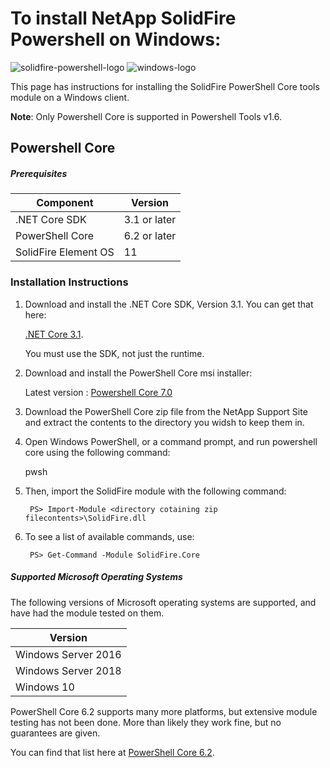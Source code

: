 # To install NetApp SolidFire Powershell on Windows:

![solidfire-powershell-logo](../../Install/product.png)   ![windows-logo](windows10-logo-small.png)

This page has instructions for installing the SolidFire PowerShell Core tools module on a Windows client. 

**Note**: Only Powershell Core is supported in Powershell Tools v1.6. 

## Powershell Core

##### Prerequisites

| Component            | Version          |
|----------------------|------------------|
| .NET Core SDK        | 3.1 or later     |
| PowerShell Core      | 6.2 or later     |
| SolidFire Element OS | 11               |

### Installation Instructions
1. Download and install the .NET Core SDK, Version 3.1. You can get that here: 

   [.NET Core 3.1](https://dotnet.microsoft.com/download/dotnet-core/3.1/).

   You must use the SDK, not just the runtime.

2. Download and install the PowerShell Core msi installer: 

   Latest version : [Powershell Core 7.0](https://github.com/PowerShell/PowerShell/)
   
3. Download the PowerShell Core zip file from the NetApp Support Site and extract the contents to the directory you widsh to keep them in.   

4. Open Windows PowerShell, or a command prompt, and run powershell core using the following command:

   pwsh
   
4. Then, import the SolidFire module with the following command:

        PS> Import-Module <directory cotaining zip filecontents>\SolidFire.dll

5. To see a list of available commands, use:

        PS> Get-Command -Module SolidFire.Core

##### Supported Microsoft Operating Systems

The following versions of Microsoft operating systems are supported, and have had the module tested on them.

| Version                |
|------------------------|
| Windows Server 2016    |
| Windows Server 2018    |
| Windows 10             |

PowerShell Core 6.2 supports many more platforms, but extensive module testing has not been done. More than likely they work fine, but no guarantees are given.

You can find that list here at [PowerShell Core 6.2](https://devblogs.microsoft.com/powershell/general-availability-of-powershell-core-6-2/).
